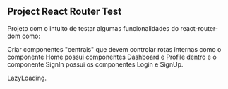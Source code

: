 ## Project React Router Test

Projeto com o intuito de testar algumas funcionalidades do react-router-dom como:

Criar componentes "centrais" que devem controlar rotas internas como o componente Home possui componentes Dashboard e Profile dentro e o componente SignIn possui os componentes Login e SignUp.

LazyLoading.
